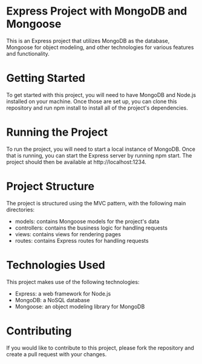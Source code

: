 # Express Project with MongoDB and Mongoose

This is an Express project that utilizes MongoDB as the database, Mongoose for object modeling, and other technologies for various features and functionality.

# Getting Started
To get started with this project, you will need to have MongoDB and Node.js installed on your machine. Once those are set up, you can clone this repository and run npm install to install all of the project's dependencies.

# Running the Project
To run the project, you will need to start a local instance of MongoDB. Once that is running, you can start the Express server by running npm start. The project should then be available at http://localhost:1234.

# Project Structure
The project is structured using the MVC pattern, with the following main directories:

- models: contains Mongoose models for the project's data
- controllers: contains the business logic for handling requests
- views: contains views for rendering pages
- routes: contains Express routes for handling requests


# Technologies Used
This project makes use of the following technologies:

- Express: a web framework for Node.js
- MongoDB: a NoSQL database
- Mongoose: an object modeling library for MongoDB

# Contributing
If you would like to contribute to this project, please fork the repository and create a pull request with your changes.
